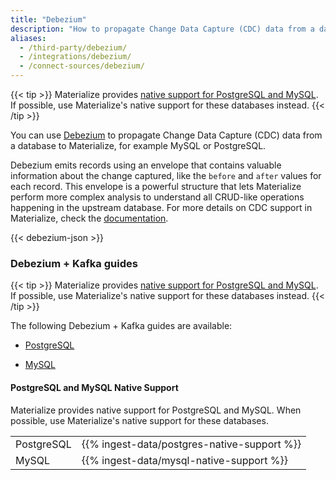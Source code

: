 ```yaml
---
title: "Debezium"
description: "How to propagate Change Data Capture (CDC) data from a database to Materialize using Debezium"
aliases:
  - /third-party/debezium/
  - /integrations/debezium/
  - /connect-sources/debezium/
---
```


{{< tip >}}
Materialize provides [native support for PostgreSQL
and MySQL](#postgresql-and-mysql-native-support). If possible, use Materialize's
native support for these databases instead.
{{< /tip >}}

You can use [Debezium](https://debezium.io/) to propagate Change Data Capture (CDC) data from a database to Materialize, for example MySQL or PostgreSQL.

Debezium emits records using an envelope that contains valuable information about the change captured, like the `before` and `after` values for each record. This envelope is a powerful structure that lets Materialize perform more complex analysis to understand all CRUD-like operations happening in the upstream database. For more details on CDC support in Materialize, check the [documentation](/sql/create-source/kafka/#using-debezium).

{{< debezium-json >}}

### Debezium + Kafka guides

{{< tip >}}
Materialize provides [native support for PostgreSQL
and MySQL](#postgresql-and-mysql-native-support). If possible, use Materialize's
native support for these databases instead.
{{< /tip >}}

The following Debezium + Kafka guides are available:

* [PostgreSQL](/ingest-data/postgres/postgres-debezium/)

* [MySQL](/integrations/cdc-mysql/)

#### PostgreSQL and MySQL Native Support

Materialize provides native support for PostgreSQL and MySQL.
When possible, use Materialize's native support for these databases.

|            |               |
|------------|---------------|
| PostgreSQL | {{% ingest-data/postgres-native-support %}} |
| MySQL      | {{% ingest-data/mysql-native-support %}} |
